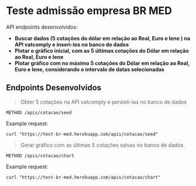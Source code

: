 # Teste admissão empresa BR MED

API endpoints desenvolvidos:
 - **Buscar dados (5 cotações do dólar em relação ao Real, Euro e Iene ) na API vatcomply e inseri-los no banco de dados** 
 - **Plotar o gráfico inicial, com as 5 últimas cotações do Dólar em relação ao Real, Euro e Iene**
 - **Plotar gráfico com no máximo 5 cotações do Dólar em relação ao Real, Euro e Iene, considerando o intervalo de datas selecionadas**

## Endpoints Desenvolvidos

> Obter 5 cotações na API vatcomply e persisti-las no banco de dados

```plaintext
METHOD /apis/cotacao/seed
```

Example request:

```shell
curl "https://test-br-med.herokuapp.com/apis/cotacao/seed"
```

> Gerar gráfico com as últimas 5 cotações salvas no banco de dados.

```plaintext
METHOD /apis/cotacao/chart
```

Example request:

```shell
curl "https://test-br-med.herokuapp.com/apis/cotacao/chart"
```
